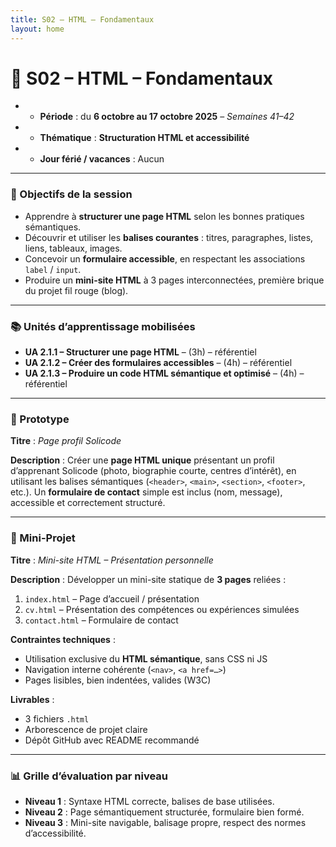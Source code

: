 ```yaml
---
title: S02 – HTML – Fondamentaux
layout: home
---
```


# **📅 S02 – HTML – Fondamentaux**

- - **Période** : du **6 octobre au 17 octobre 2025** – *Semaines 41–42*
- - **Thématique** : **Structuration HTML et accessibilité**
- - **Jour férié / vacances** : Aucun

---

### 🧭 Objectifs de la session

* Apprendre à **structurer une page HTML** selon les bonnes pratiques sémantiques.
* Découvrir et utiliser les **balises courantes** : titres, paragraphes, listes, liens, tableaux, images.
* Concevoir un **formulaire accessible**, en respectant les associations `label` / `input`.
* Produire un **mini-site HTML** à 3 pages interconnectées, première brique du projet fil rouge (blog).

---

### 📚 Unités d’apprentissage mobilisées

* **UA 2.1.1 – Structurer une page HTML** – (3h) – référentiel
* **UA 2.1.2 – Créer des formulaires accessibles** – (4h) – référentiel
* **UA 2.1.3 – Produire un code HTML sémantique et optimisé** – (4h) – référentiel

---

### 🧩 Prototype

**Titre** : *Page profil Solicode*

**Description** :
Créer une **page HTML unique** présentant un profil d’apprenant Solicode (photo, biographie courte, centres d’intérêt), en utilisant les balises sémantiques (`<header>`, `<main>`, `<section>`, `<footer>`, etc.).
Un **formulaire de contact** simple est inclus (nom, message), accessible et correctement structuré.

---

### 🧪 Mini-Projet

**Titre** : *Mini-site HTML – Présentation personnelle*

**Description** :
Développer un mini-site statique de **3 pages** reliées :

1. `index.html` – Page d’accueil / présentation
2. `cv.html` – Présentation des compétences ou expériences simulées
3. `contact.html` – Formulaire de contact

**Contraintes techniques** :

* Utilisation exclusive du **HTML sémantique**, sans CSS ni JS
* Navigation interne cohérente (`<nav>`, `<a href=…>`)
* Pages lisibles, bien indentées, valides (W3C)

**Livrables** :

* 3 fichiers `.html`
* Arborescence de projet claire
* Dépôt GitHub avec README recommandé

---

### 📊 Grille d’évaluation par niveau

* **Niveau 1** : Syntaxe HTML correcte, balises de base utilisées.
* **Niveau 2** : Page sémantiquement structurée, formulaire bien formé.
* **Niveau 3** : Mini-site navigable, balisage propre, respect des normes d’accessibilité.

